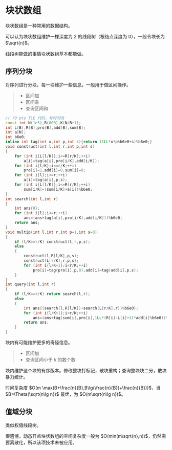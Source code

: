 # 块状数组

块状数组是一种常用的数据结构。

可以认为块状数组维护一棵深度为 $2$ 的线段树（根结点深度为 $0$），一般令块长为 $\sqrt{n}$。

线段树能做的事情块状数组基本都能做。

## 序列分块

对序列进行分块，每一块维护一些信息。一般用于做区间操作。

> - 区间加
> - 区间乘
> - 查询区间和

```cpp
// 70 pts TLE 代码，有时间改
const int N(1e5),B(800),K(N/B+1);
int L[B],R[B],pro[B],add[B],sum[B];
int a[N];
int b6e0;
inline int tag(int x,int p,int s){return (1LL*x*p%b6e0+s)%b6e0;}
void construct(int l,int r,int p,int s)
{
    for (int i{L[l/K]};i<=R[r/K];++i)
        a[i]=tag(a[i],pro[i/K],add[i/K]);
    for (int i{l/K};i<=r/K;++i)
        pro[i]=1,add[i]=0,sum[i]=0;
    for (int i{l};i<=r;++i)
        a[i]=tag(a[i],p,s);
    for (int i{L[l/K]};i<=R[r/K];++i)
        sum[i/K]=(sum[i/K]+a[i])%b6e0;
}
int search(int l,int r)
{
    int ans{0};
    for (int i{l};i<=r;++i)
        ans=(ans+tag(a[i],pro[i/K],add[i/K]))%b6e0;
    return ans;
}
void multip(int l,int r,int p=1,int s=0)
{
    if (l/K==r/K) construct(l,r,p,s);
    else
    {
        construct(l,R[l/K],p,s);
        construct(L[r/K],r,p,s);
        for (int i{l/K+1};i<r/K;++i)
            pro[i]=tag(pro[i],p,0),add[i]=tag(add[i],p,s);
    }
}
int query(int l,int r)
{
    if (l/K==r/K) return search(l,r);
    else
    {
        int ans{(search(l,R[l/K])+search(L[r/K],r))%b6e0};
        for (int i{l/K+1};i<r/K;++i)
            ans=(ans+tag(sum[i],pro[i],1LL*(R[i]-L[i]+1)*add[i]%b6e0))%b6e0;
        return ans;
    }
}
```

块内有可能维护更多的奇怪信息。

> - 区间加
> - 查询区间小于 $k$ 的数个数

块内维护这个块的有序版本。修改整块打标记，散块重构；查询整块块二分，散块暴力统计。

时间复杂度 $O(m \max(B+\frac{n}{B},B\lg(\frac{n}{B})+\frac{n}{B}))$，当 $B=\Theta(\sqrt{n\lg n})$ 最优，为 $O(m\sqrt{n\lg n})$。

## 值域分块

类似权值线段树。

很遗憾，动态开点块状数组的空间复杂度一般为 $O(min(m\sqrt{n},n))$，仍然需要离散化，所以该项技术未被应用。